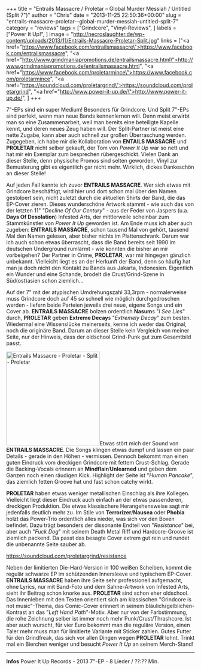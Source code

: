 +++
title = "Entrails Massacre / Proletar ‎– Global Murder Messiah / Untitled (Split 7\")"
author = "Chris"
date = "2013-11-25 22:50:36+00:00"
slug = "entrails-massacre-proletar--global-murder-messiah-untitled-split-7"
category = "reviews"
tags = ["Grindcore", "Vinyl-Reviews", ]
labels = ["Power It Up!", ]
image = "http://necroslaughter.de/wp-content/uploads/2013/11/Entrails-Massacre-Proletar-Split.jpg"
links = ["<a href=\"https://www.facebook.com/entrailsmassacre\">https://www.facebook.com/entrailsmassacre</a>", "<a href=\"http://www.grindmaniapromotions.de/entrailsmassacre.html\">http://www.grindmaniapromotions.de/entrailsmassacre.html</a>", "<a href=\"https://www.facebook.com/proletarmince\">https://www.facebook.com/proletarmince</a>", "<a href=\"https://soundcloud.com/proletargrind\">https://soundcloud.com/proletargrind</a>", "<a href=\"http://www.power-it-up.de/\">http://www.power-it-up.de/</a>", ]
+++

7"-EPs sind ein super Medium! Besonders für Grindcore. Und Split 7"-EPs sind perfekt, wenn man neue Bands kennenlernen will. Denn meist erwirbt man so eine Zusammenarbeit, weil man bereits eine beteiligte Kapelle kennt, und deren neues Zeug haben will. Der Split-Partner ist meist eine nette Zugabe, kann aber auch schnell zur großen Überraschung werden. Zugegeben, ich habe mir die Kollaboration von **ENTAILS MASSACRE** und **PROLETAR** nicht selber gekauft, der Tom von _Power It Up_ war so nett und hat mir ein Exemplar zum besprechen rübergeschickt. Vielen Dank an dieser Stelle, denn physische Promos sind selten geworden, Vinyl zur Bemusterung gibt es eigentlich gar nicht mehr. Wirklich, dickes Dankeschön an dieser Stelle!

Auf jeden Fall kannte ich zuvor **ENTRAILS MASSACRE**. Wer sich etwas mit Grindcore beschäftigt, wird hier und dort schon mal über den Namen gestolpert sein, nicht zuletzt durch die aktuellen Shirts der Band, die das EP-Cover zieren. Dieses wunderschöne Artwork stammt - wie auch das von der letzten 11" "_Decline Of Our Century_" - aus der Feder von Jaspers (u.a. **Days Of Desolation**) Infested Arts, der mittlerweile scheinbar zum Stammkünstler von _Power It Up_ geworden ist. Am Ende muss ich aber auch zugeben: **ENTRAILS MASSACRE**, schon tausend Mal von gehört, tausend Mal den Namen gelesen, aber bisher nichts im Plattenschrank. Darum war ich auch schon etwas überrascht, dass die Band bereits seit 1990 im deutschen Underground rumlärmt - wie konnten die bisher an mir vorbeigehen?
Der Partner in Crime, **PROLETAR**, war mir hingegen gänzlich unbekannt. Vielleicht liegt es an der Herkunft der Band, denn so häufig hat man ja doch nicht den Kontakt zu Bands aus Jakarta, Indonesien. Eigentlich ein Wunder und eine Schande, brodelt die Crust/Grind-Szene in Süd(ost)asien schon ziemlich...

Auf der 7" mit der atypischen Umdrehungszahl 33,3rpm - normalerweise muss Grindcore doch auf 45 so schnell wie möglich durchgedroschen werden - liefern beide Parteien jeweils drei neue, eigene Songs und ein Cover ab. **ENTRAILS MASSACRE** bolzen ordentlich **Nasum**s "_I See Lies_" durch, **PROLETAR** geben **Extreme Decay**s "_Extremely Decay_" zum besten. Wiedermal eine Wissenslücke meinerseits, kenne ich weder das Original, noch die originäre Band. Darum an dieser Stelle kein Vergleich von meiner Seite, nur der Hinweis, dass der oldschool Grind-Punk gut zum Gesamtbild passt.

<img alt="Entrails Massacre - Proletar - Split - Proletar" class="alignright size-full wp-image-12144" height="250" src="http://necroslaughter.de/wp-content/uploads/2013/11/Entrails-Massacre-Proletar-Split-Proletar.jpeg" width="250"/>Etwas stört mich der Sound von **ENTRAILS MASSACRE**. Die Songs klingen etwas dumpf und lassen ein paar Details - gerade in den Höhen - vermissen. Dennoch bekommt man einen guten Eindruck vom dreckigen Grindcore mit fettem Crust-Schlag. Gerade die Backing-Vocals erinnern an **Mindflair**/**Unlearned** und geben dem Ganzen noch einen räudigen Kick. Highlight der Seite ist "_Human Pancake_", das ziemlich fetten Groove hat und fast schon catchy wirkt.

**PROLETAR** haben etwas weniger metallischen Einschlag als ihre Kollegen. Vielleicht liegt dieser Eindruck auch einfach an der etwas passenderen, dreckigen Produktion. Die etwas klassischere Herangehensweise sagt mir jedenfalls deutlich mehr zu. Im Stile von **Terrorizer**/**Nausea** oder **Phobia** holzt das Power-Trio ordentlich alles nieder, was sich vor den Boxen befindet. Dazu trägt besonders der dissonante Endteil von "_Resistance_" bei, aber auch "_Fuck Dog_" mit seinem Death Metal Riff und Hardcore-Groove ist ziemlich packend. Da passt das besagte Cover extrem gut rein und rundet die unbenannte Seite sauber ab.

https://soundcloud.com/proletargrind/resistance

Neben der limitierten Die-Hard-Version in 100 weißen Scheiben, kommt die regulär schwarze EP im schützenden Innersleeve und typischem EP-Cover. **ENTRAILS MASSACRE** haben ihre Seite sehr professionell aufgemacht, ohne Lyrics, nur mit Band-Foto und dem Sahne-Artwork von Infested Arts, sieht ihr Beitrag schon knorke aus. **PROLETAR** sind schon eher oldschool. Das Innenleben mit den Texten orientiert sich am klassischen "Grindcore is not music"-Thema, das Comic-Cover erinnert in seinem bläulich/gelblichen-Kontrast an das "_Left Hand Path_"-Motiv. Aber nur von der Farbstimmung, die rohe Zeichnung selber ist immer noch mehr Punk/Crust/Thrashcore. Ist aber auch wurscht, für vier Euro bekommt man die reguläre Version, einen Taler mehr muss man für limitierte Variante mit Sticker zahlen. Gutes Futter für den Grindfreak, das sich vor allen Dingen wegen **PROLETAR** lohnt. Trinkt mal ein Bierchen weniger und besucht _Power It Up_ an seinem Merch-Stand!



---
**Infos**
Power It Up Records - 2013
7"-EP - 8 Lieder / ??:?? Min.
